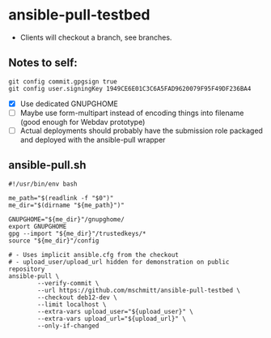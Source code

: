 # ansible-pull-testbed

- Clients will checkout a branch, see branches.

## Notes to self:

```
git config commit.gpgsign true
git config user.signingKey 1949CE6E01C3C6A5FAD9620079F95F49DF236BA4
```

- [x] Use dedicated GNUPGHOME
- [ ] Maybe use form-multipart instead of encoding things into filename (good enough for Webdav prototype)
- [ ] Actual deployments should probably have the submission role packaged and deployed with the ansible-pull wrapper

## ansible-pull.sh

```
#!/usr/bin/env bash

me_path="$(readlink -f "$0")"
me_dir="$(dirname "${me_path}")"

GNUPGHOME="${me_dir}"/gnupghome/
export GNUPGHOME
gpg --import "${me_dir}"/trustedkeys/*
source "${me_dir}"/config

# - Uses implicit ansible.cfg from the checkout
# - upload_user/upload_url hidden for demonstration on public repository
ansible-pull \
        --verify-commit \
        --url https://github.com/mschmitt/ansible-pull-testbed \
        --checkout deb12-dev \
        --limit localhost \
        --extra-vars upload_user="${upload_user}" \
        --extra-vars upload_url="${upload_url}" \
        --only-if-changed
```
